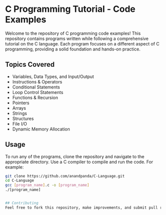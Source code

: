 # C Programming Tutorial - Code Examples

Welcome to the repository of C programming code examples! This repository contains programs written while following a comprehensive tutorial on the C language. Each program focuses on a different aspect of C programming, providing a solid foundation and hands-on practice.

## Topics Covered

- Variables, Data Types, and Input/Output
- Instructions & Operators
- Conditional Statements
- Loop Control Statements
- Functions & Recursion
- Pointers
- Arrays
- Strings
- Structures
- File I/O
- Dynamic Memory Allocation

## Usage

To run any of the programs, clone the repository and navigate to the appropriate directory. Use a C compiler to compile and run the code. For example:

```bash
git clone https://github.com/anandpanda/C-Language.git
cd C-Language
gcc [program_name].c -o [program_name]
./[program_name]


## Contributing
Feel free to fork this repository, make improvements, and submit pull requests. Contributions are welcome!
